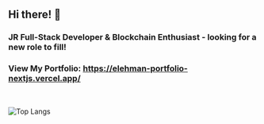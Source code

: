 ## Hi there! 👋 

### JR Full-Stack Developer & Blockchain Enthusiast - looking for a new role to fill!

### View My Portfolio: https://elehman-portfolio-nextjs.vercel.app/
<br>

![Top Langs](https://github-readme-stats.vercel.app/api/top-langs/?username=ETH1Elohim&theme=tokyonight)

